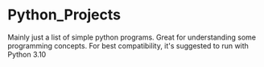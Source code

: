 # Python_Projects
Mainly just a list of simple python programs. 
Great for understanding some programming concepts. 
For best compatibility, it's suggested to run with Python 3.10
